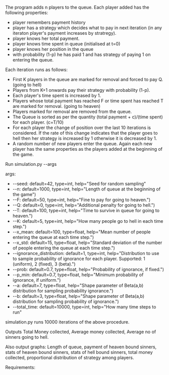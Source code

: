 
The program adds n players to the queue. Each player added has the following properties:
+ player remembers payment history
+ player has a strategy which decides what to pay in next iteration (in any iteraton player's payment increases by stratregy).
+ player knows her total payment.
+ player knows time spent in queue (initialised at t=0)
+ player knows her position in the queue
+ with probability (1-p) he has paid 1 and has strategy of paying 1 on entering the queue.

Each iteration runs as follows:
+ First K players in the queue are marked for removal and forced to pay Q. (going to hell)
+ Players from K+1 onwards pay their strategy with probability (1-p).
+ Each player's time spent is increased by 1.
+ Players whose total payment has reached F or time spent has reached T are marked for removal. (going to heaven)
+ Players marked for removal are removed from the queue.
+ The Queue is sorted as per the quantity (total payment + c)/(time spent) for each player. (c=T/10)
+ For each player the change of position over the last 10 iterations is considered. If the rate of this change indicates that the player goes to hell then her strategy is increased by 1 otherwise it is decreased by 1.
+ A random number of new players enter the queue. Again each new player has the same properties as the players added at the beginning of the game.


Run simulation.py --args

args:

+ --seed:  default=42, type=int, help="Seed for random sampling"
+ --n:  default=1000, type=int, help="Length of queue at the beginning of the game")
+ --F:  default=50, type=int, help="Fine to pay for going to heaven.")
+ --Q:  default=0, type=int, help="Additional penalty for going to hell.")
+ --T:  default=100, type=int, help="Time to survive in queue for going to heaven.")
+ --K:  default=5, type=int, help="How many people go to hell in each time step.")
+ --x_mean:  default=100, type=float, help="Mean number of people entering the queue at each time step.")
+ --x_std:  default=15, type=float, help="Standard deviation of the number of people entering the queue at each time step.")
+ --ignorance_distribution:  default=1, type=int, help="Distribution to use to sample probability of ignorance for each player. Supported: 1 (uniform), 2 (fixed), 3 (beta).")
+ --prob:  default=0.7, type=float, help="Probability of ignorance, if fixed.")
+ --p_min:  default=0.7, type=float, help="Minimum probability of ignorance, if uniform.")
+ --a:  default=7, type=float, help="Shape parameter of Beta(a,b) distribution for sampling probability ignorance.")
+ --b:  default=3, type=float, help="Shape parameter of Beta(a,b) distribution for sampling probability of ignorance.")
+ --total_time:  default=10000, type=int, help="How many time steps to run"

simulation.py runs 10000 iterations of the above procedure.

Outputs Total Money collected, Average money collected, Average no of sinners going to hell.

Also output graphs: Length of queue, payment of heaven bound sinners, stats of heaven bound sinners, stats of hell bound sinners, total money collected, proportional distribution of strategy among players.


Requirements: 
